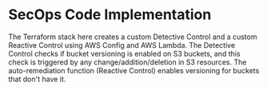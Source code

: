 # SecOps Code Implementation

The Terraform stack here creates a custom Detective Control and a custom Reactive Control using AWS Config and AWS Lambda. 
The Detective Control checks if bucket versioning is enabled on S3 buckets, and this check is triggered by any change/addition/deletion in S3 resources. The auto-remediation function (Reactive Control) enables versioning for buckets that don't have it. 

